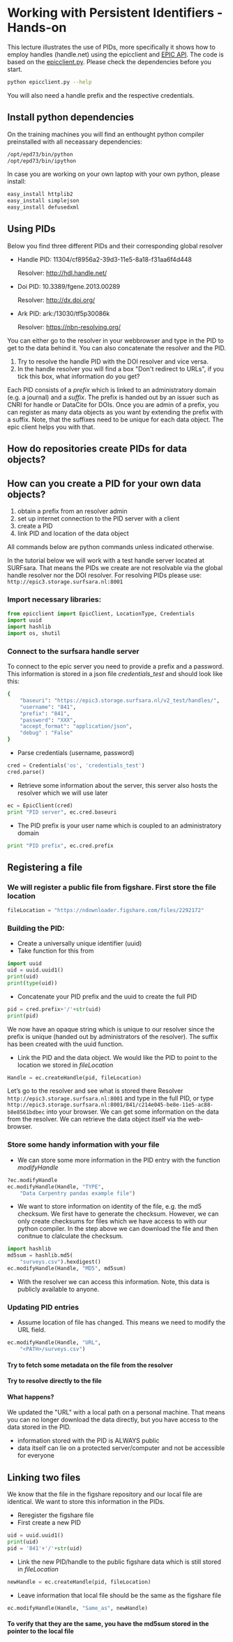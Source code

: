 # Working with Persistent Identifiers - Hands-on
This lecture illustrates the use of PIDs, more specifically it shows how to employ handles (handle.net) using the epicclient and [EPIC API](http://www.pidconsortium.eu/).
The code is based on the [epicclient.py](https://github.com/EUDAT-B2SAFE/B2SAFE-core/blob/master/cmd/epicclient.py).
Please check the dependencies before you start.

```sh
python epicclient.py --help
```

You will also need a handle prefix and the respective credentials.

## Install python dependencies

On the training machines you will find an enthought python compiler preinstalled with all neceassary dependencies:
```sh
/opt/epd73/bin/python
/opt/epd73/bin/ipython
```

In case you are working on your own laptop with your own python, please install:

```sh
easy_install httplib2
easy_install simplejson
easy_install defusedxml
```

## Using PIDs
Below  you find three different PIDs and their corresponding global resolver

- Handle 
    PID: 11304/cf8956a2-39d3-11e5-8a18-f31aa6f4d448

    Resolver: http://hdl.handle.net/

- Doi
    PID: 10.3389/fgene.2013.00289

    Resolver: http://dx.doi.org/

- Ark 
    PID: ark:/13030/tf5p30086k

    Resolver: https://nbn-resolving.org/

You can either go to the resolver in your webbrowser and type in the PID to get to the data behind it. You can also concatenate the resolver and the PID.

1. Try to resolve the handle PID with the DOI resolver and vice versa.
2. In the handle resolver you will find a box "Don't redirect to URLs", if you tick this box, what information do you get?

Each PID consists of a *prefix* which is linked to an administratory domain (e.g. a journal) and a *suffix*. The prefix is handed out by an issuer such as CNRI for handle or DataCite for DOIs. Once you are admin of a prefix, you can register as many data objects as you want by extending the prefix with a suffix. Note, that the suffixes need to be unique for each data object. The epic client helps you with that.

## How do repositories create PIDs for data objects?
## How can you create a PID for your own data objects?

1. obtain a prefix from an resolver admin
2. set up internet connection to the PID server with a client
3. create a PID
4. link PID and location of the data object

All commands below are python commands unless indicated otherwise.

In the tutorial below we will work with a test handle server located at SURFsara. That means the PIDs we create are not resolvable via the global handle resolver nor the DOI resolver.
For resolving PIDs please use:
`http://epic3.storage.surfsara.nl:8001`

### Import necessary libraries:

```py
from epicclient import EpicClient, LocationType, Credentials
import uuid
import hashlib
import os, shutil
```
### Connect to the surfsara handle server 
To connect to the epic server you need to provide a prefix and a password. This information is stored in a json file *credentials_test* and should look like this:
```sh
{
    "baseuri": "https://epic3.storage.surfsara.nl/v2_test/handles/",
    "username": "841",
    "prefix": "841",
    "password": "XXX",
    "accept_format": "application/json",
    "debug" : "False"
}
```

- Parse credentials (username, password)
```py
cred = Credentials('os', 'credentials_test')
cred.parse()
```
- Retrieve some information about the server, this server also hosts the resolver which we will use later
```py
ec = EpicClient(cred)
print "PID server", ec.cred.baseuri
```
- The PID prefix is your user name which is coupled to an administratory domain
```py
print "PID prefix", ec.cred.prefix
```

## Registering a file
### We will register a public file from figshare. First store the file location
```py
fileLocation = "https://ndownloader.figshare.com/files/2292172"
```

### Building the PID:
- Create a universally unique identifier (uuid)
- Take function for this from
```py
import uuid
uid = uuid.uuid1()
print(uid)
print(type(uid))
```

- Concatenate your PID prefix and the uuid to create the full PID
```py
pid = cred.prefix+'/'+str(uid)
print(pid)
```

We now have an opaque string which is unique to our resolver since
the prefix is unique (handed out by administrators of the resolver).
The suffix has been created with the uuid function. 

- Link the PID and the data object. We would like the PID to point to the location we stored in *fileLocation*

```py
Handle = ec.createHandle(pid, fileLocation)
```

Let’s go to the resolver and see what is stored there
Resolver `http://epic3.storage.surfsara.nl:8001` and type in the full PID, or type
`http://epic3.storage.surfsara.nl:8001/841/c214e045-be8e-11e5-ac88-b8e8561bdbec`
into your browser. We can get some information on the data from the resolver.
We can retrieve the data object itself via the web-browser.

### Store some handy information with your file
- We can store some more information in the PID entry with the function *modifyHandle*
```py
?ec.modifyHandle
ec.modifyHandle(Handle, "TYPE", 
    "Data Carpentry pandas example file")
```

- We want to store information on identity of the file, e.g. the md5 checksum. We first have 
to generate the checksum. However, we can only create checksums for files which we 
have access to with our python compiler. In the step above we can download the file and
then conitnue to clalculate the checksum.

```py
import hashlib
md5sum = hashlib.md5(
    "surveys.csv").hexdigest()
ec.modifyHandle(Handle, "MD5", md5sum)
```

- With the resolver we can access this information. Note, this data is publicly available to anyone.

### Updating PID entries
- Assume location of file has changed. This means we need to modify the URL field.

```py
ec.modifyHandle(Handle, "URL", 
    "<PATH>/surveys.csv")
```

#### Try to fetch some metadata on the file from the resolver
#### Try to resolve directly to the file
#### What happens?

We updated the "URL" with a local path on a personal machine. That means you can no longer download the data
directly, but you have access to the data stored in the PID.

* information stored with the PID is ALWAYS public
* data itself can lie on a protected server/computer and not be accessible
for everyone

## Linking two files
We know that the file in the figshare repository and our local file are identical. We want to store this information
in the PIDs.

- Reregister the figshare file
- First create a new PID
```py
uid = uuid.uuid1()
print(uid)
pid = '841'+'/'+str(uid)
```

- Link the new PID/handle to the public figshare data which is still stored in *fileLocation*

```py
newHandle = ec.createHandle(pid, fileLocation)
```

- Leave information that local file should be the same as the figshare file

```py
ec.modifyHandle(Handle, "Same_as", newHandle)
```

#### To verify that they are the same, you have the md5sum stored in the pointer to the local file

